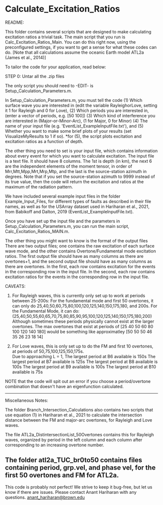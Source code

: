 # Calculate_Excitation_Ratios
README: 

This folder contains several scripts that are designed to make calculating excitation ratios a trivial task. 
The main script that you run is Calc_Excitation_Ratios_Main. 
You can do this right now, using the preconfigured settings, if you want
to get a sense for what these codes can do. 
[Note that all calculations assume the oceanic Earth model ATL2a (James et al., 2014)]

To tailor the code for your application, read below:

STEP 0: Untar all the .zip files

The only script you should need to -EDIT- is Setup_Calculation_Parameters.m.

In Setup_Calculation_Parameters.m, you must tell the code 
(1) Which surface wave you are interested in (edit the variable RayleighorLove, setting it 1 for Rayleigh and 0 for Love), 
(2) Which periods you are interested in, (enter a vector of periods, e.g. [50 100])
(3) Which kind of interference you are interested in (Major-or-Minor-Arc), (1 for Major, 0 for Minor) 
(4) The name of your input file (e.g. 'EventList_ExampleInputFile.txt'), and 
(5) Whether you want to make some brief plots of your results (set VisualizeMyResults to 1 if so).
*for (5), the script plots excitation and excitation ratios as a function of depth. 

The other thing you need to set is your input file, which contains information 
about every event for which you want to calculate excitation.
The input file is a text file. It should have 8 columns. 
The 1st is depth (in km), 
the next 6 are the independent elements of the moment tensor, in order of Mrr,Mtt,Mpp,Mrt,Mrp,Mtp, 
and the last is the source-station azimuth in degrees. 
Note that if you set the source-station azimuth to 9999 instead of its true 
value, then the code will return the excitation and ratios at the maximum of the radiation pattern. 

We have included several example input files in the folder Example_Input_Files, for different types of faults
as described in their file names, as well as for the USArray dataset used in Hariharan et al., 2021, from Babikoff 
and Dalton, 2019 (EventList_ExampleInputFile.txt).

Once you have set up the input file and the parameters in Setup_Calculation_Parameters.m,
you can run the main script, Calc_Excitation_Ratios_MAIN.m. 

The other thing you might want to know is the format of the output files 
There are two output files; one contains the raw excitation of each surface wave mode,
and the other contains Overtone/Fundamental mode excitation ratios.
The first output file should have as many columns as there are overtones+1, 
and the second output file should have as many columns as there are overtones. 
In the first, each row contains excitation for the events in the corresponding row in the input file. 
In the second, each row contains excitation ratios for the events in the corresponding row in the input file. 

CAVEATS:
1) For Rayleigh waves, this is currently only set up to work at periods between 25-200s: For the fundamental mode
 and first 50 overtones, it can only do 25,40,50,60,75,80,100,120,125,140,150,175,180, and 200s. 
For the Fundamental Mode, it can do: (25,40,50,55,60,65,70,75,80,85,90,95,100,120,125,140,150,175,180,200)
Although sometimes these periods physically cannot exist at the larger overtones.
The max overtones that exist at periods of [25 40 50 60 80 100 120 140 180] 
would be something like approximatley [50 50 50 46 35 26 23 18 14] 

2) For Love waves, this is only set up to do the FM and first 10 overtones, 
at periods of 50,75,100,125,150,175s.  
Due to approaching L = 1, 
The largest period at B6  available is 150s
The largest period at B7 available is 125s
The largest period at B8 available is 100s
The largest period at B9 available is 100s
The largest period at B10 available is 75s

NOTE that the code will spit out an error if you choose a period/overtone
combination that doesn't have an eigenfunction calculated.  

----
Miscellaneous Notes: 

The folder Branch_Intersection_Calculations also contains two scripts that use equation (1)
in Hariharan et al., 2021 to calculate the intersection distance between the FM and
major-arc overtones, for Rayleigh and Love waves. 

The file ATL2a_DistintersectionList_50Overtones contains this for Rayleigh waves, organized by period
in the left column and each column after corresponding to an increasing overtone number.

The folder atl2a_TUC_br0to50 contains files containing period, grp.vel, and phase vel, for the first 50 overtones
and FM for ATL2a.
----

This code is probably not perfect!
We strive to keep it bug-free, but let us know if there are issues.
Please contact Anant Hariharan with any questions. 
anant_hariharan@brown.edu
